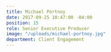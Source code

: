 ```yaml
---
title: Michael Portnoy
date: 2017-09-25 10:47:00 -04:00
position: 15
role: Senior Executive Producer
image: "/uploads/michael-portnoy.jpg"
department: Client Engagement
---
```


